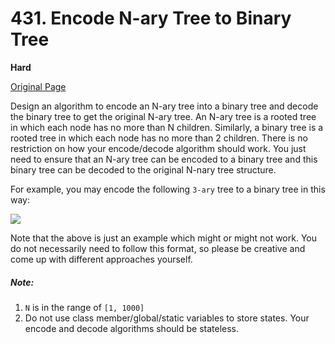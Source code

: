 # 431. Encode N-ary Tree to Binary Tree

**Hard**

[Original Page](https://leetcode.com/problems/encode-n-ary-tree-to-binary-tree/)

Design an algorithm to encode an N-ary tree into a binary tree and decode the binary tree to get the original N-ary tree. An N-ary tree is a rooted tree in which each node has no more than N children. Similarly, a binary tree is a rooted tree in which each node has no more than 2 children. There is no restriction on how your encode/decode algorithm should work. You just need to ensure that an N-ary tree can be encoded to a binary tree and this binary tree can be decoded to the original N-nary tree structure.

For example, you may encode the following `3-ary` tree to a binary tree in this way:

![](https://assets.leetcode.com/uploads/2018/10/12/narytreebinarytreeexample.png)

Note that the above is just an example which might or might not work. You do not necessarily need to follow this format, so please be creative and come up with different approaches yourself.

##### Note:
1. `N` is in the range of `[1, 1000]`
2. Do not use class member/global/static variables to store states. Your encode and decode algorithms should be stateless.